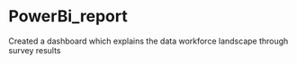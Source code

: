 # PowerBi_report
Created a dashboard which explains the data workforce landscape through survey results
